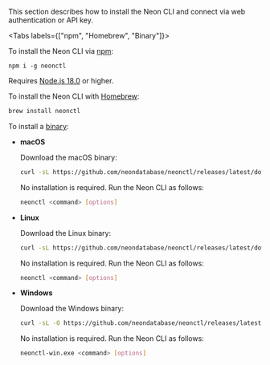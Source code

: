 This section describes how to install the Neon CLI and connect via web authentication or API key.

<Tabs labels={["npm", "Homebrew", "Binary"]}>

<TabItem>

To install the Neon CLI via [npm](https://www.npmjs.com/package/neonctl):

```shell
npm i -g neonctl
```

Requires [Node.js 18.0](https://nodejs.org/en/download/) or higher.

</TabItem>

<TabItem>

To install the Neon CLI with [Homebrew](https://formulae.brew.sh/formula/neonctl):

```bash
brew install neonctl
```

</TabItem>

<TabItem>

To install a [binary](https://github.com/neondatabase/neonctl/releases):

- **macOS**

    Download the macOS binary:

    ```bash shouldWrap
    curl -sL https://github.com/neondatabase/neonctl/releases/latest/download/neonctl-macos -o neonctl
    ```

    No installation is required. Run the Neon CLI as follows:

    ```bash
    neonctl <command> [options]
    ```

- **Linux**

    Download the Linux binary:

    ```bash shouldWrap
    curl -sL https://github.com/neondatabase/neonctl/releases/latest/download/neonctl-linux -o neonctl
    ```

    No installation is required. Run the Neon CLI as follows:

    ```bash
    neonctl <command> [options]
    ```

- **Windows**

    Download the Windows binary:

    ```bash shouldWrap
    curl -sL -O https://github.com/neondatabase/neonctl/releases/latest/download/neonctl-win.exe
    ```

    No installation is required. Run the Neon CLI as follows:

    ```bash
    neonctl-win.exe <command> [options]
    ```

</TabItem>

</Tabs>
